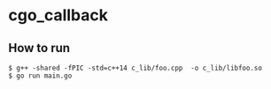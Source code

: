 # cgo_callback

## How to run
```
$ g++ -shared -fPIC -std=c++14 c_lib/foo.cpp  -o c_lib/libfoo.so
$ go run main.go
```

